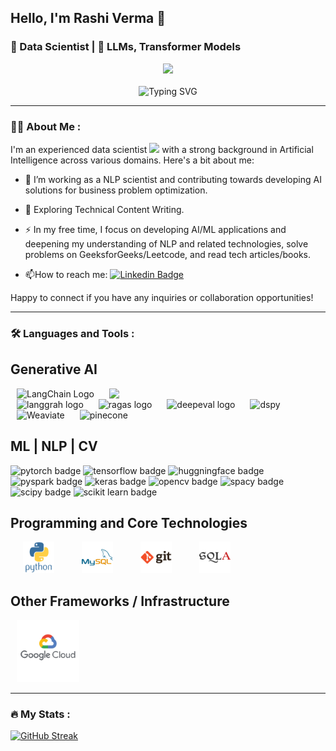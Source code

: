 ## Hello, I'm Rashi Verma 👋

### 🤖 Data Scientist | 🧠 LLMs, Transformer Models
<!--
**rashi2096/rashi2096** is a ✨ _special_ ✨ repository because its `README.md` (this file) appears on your GitHub profile.

Here are some ideas to get you started:

- 🔭 I’m currently working on ...
- 🌱 I’m currently learning ...
- 👯 I’m looking to collaborate on ...
- 🤔 I’m looking for help with ...
- 💬 Ask me about ...
- 📫 How to reach me: ...
- 😄 Pronouns: ...
- ⚡ Fun fact: ...
-->



<div id="header" align="center">
  <img src="https://media.giphy.com/media/v1.Y2lkPTc5MGI3NjExbndqbTc2bHFudDB6bG5tMTk4Ym0zMWFucnR4YjUyZzZ4M3F5ZWNobSZlcD12MV9naWZzX3NlYXJjaCZjdD1n/LbBSU26sSRAE8/giphy.gif" width="300"/><br><br>
  <img src="https://readme-typing-svg.herokuapp.com?font=Fira+Code&size=24&pause=1000&center=true&vCenter=true&width=500&height=50&&lines=Passionate+AI/ML+Professional;NLP+Enthusiast;Building+Intelligent+ML+Solutions;Always+Learning,+Always+Growing" alt="Typing SVG" />
</div>

---

### :woman_technologist: About Me :
I'm an experienced data scientist <img src="https://media.giphy.com/media/WUlplcMpOCEmTGBtBW/giphy.gif" width="30"> with a strong background in Artificial Intelligence across various domains. Here's a bit about me:

- :telescope: I’m working as a NLP scientist and contributing towards developing AI solutions for business problem optimization.

- :seedling: Exploring Technical Content Writing.

- :zap: In my free time, I focus on developing AI/ML applications and deepening my understanding of NLP and related technologies, solve problems on GeeksforGeeks/Leetcode, and read tech articles/books.

- :mailbox:How to reach me: [![Linkedin Badge](https://img.shields.io/badge/-LinkedIn-blue?style=flat&logo=Linkedin&logoColor=white)](https://www.linkedin.com/in/verma-rashi/)

Happy to connect if you have any inquiries or collaboration opportunities!
<!--
  <a href="https://www.linkedin.com/in/verma-rashi/">
    <img src="https://img.shields.io/badge/LinkedIn-blue?style=for-the-badge&logo=linkedin&logoColor=white" alt="LinkedIn Badge"/>
  </a>
-->
   
---

### :hammer_and_wrench: Languages and Tools :

## Generative AI
<div>
  <img src="https://github.com/langchain-ai/langchain/blob/master/docs/static/img/brand/wordmark-dark.png" alt="LangChain Logo" width="150" hspace="10"/>
  <img alt="LlamaIndex Text Logo (DarkMod)" title="LlamaIndex Text Logo (DarkMod)" loading="lazy" width="110" decoding="async" data-nimg="1" src="https://registry.npmmirror.com/@lobehub/icons-static-png/latest/files/dark/llamaindex-text.png" style="color: transparent; height: 18px; width: auto;" hspace="10"/>
  <img src="https://github.com/langchain-ai/langgraph/blob/main/docs/docs/static/wordmark_light.svg" alt="langgrah logo" width="150" hspace="10"/>
  <!--<img src="https://www.llamaindex.ai/llamaindex.svg" width="150" height="150" hspace="10" background=#ffffff/>-->
  <img src="https://github.com/explodinggradients/ragas/blob/main/docs/_static/imgs/logo.png" alt="ragas logo" width="80" hspace="10"/>
  <img src="https://github.com/confident-ai/deepeval/blob/main/docs/static/icons/DeepEval.svg" alt="deepeval logo" width="100" hspace="10"/>
  <img src="https://dspy.ai/static/img/dspy_logo.png" alt="dspy" width="80" hspace="10"/>
  <img src="https://weaviate.io/img/site/weaviate-logo-horizontal-light-1.svg" alt="Weaviate" width="150" hspace="10" />
  <img src="https://www.pinecone.io/images/pinecone-logo.svg" alt="pinecone" width="150" hspace="10"/>
</div>

## ML | NLP | CV 
![pytorch badge](https://img.shields.io/badge/PyTorch-blue)
![tensorflow badge](https://img.shields.io/badge/Tensorflow-892BEA)
![huggningface badge](https://img.shields.io/badge/Hugging_Face-brown)
![pyspark badge](https://img.shields.io/badge/PySpark-cyan)
![keras badge](https://img.shields.io/badge/Keras-red)
![opencv badge](https://img.shields.io/badge/OpenCV-8A2BE2)
![spacy badge](https://img.shields.io/badge/spaCy-2A2FA1)
![scipy badge](https://img.shields.io/badge/SciPy-32ED1F)
![scikit learn badge](https://img.shields.io/badge/scikit_learn-orange)

## Programming and Core Technologies
<div>
  <img src="https://github.com/devicons/devicon/blob/master/icons/python/python-original-wordmark.svg" title="Python" alt="python" width="50" height="50" hspace="20" />
  <img src="https://github.com/devicons/devicon/blob/master/icons/mysql/mysql-original-wordmark.svg" title="MySQL" alt="mysql" width="50" height="50" hspace="20" />
  <img src="https://github.com/devicons/devicon/blob/master/icons/git/git-original-wordmark.svg" title="Git" alt="git" width="50" height="50" hspace="20" />
  <img src="https://github.com/devicons/devicon/blob/master/icons/sqlalchemy/sqlalchemy-original.svg" title="SQLAlchemy" alt="sqlalchemy" width="50"  height="50" hspace="20" /> 
</div>

## Other Frameworks / Infrastructure
<div>
  <img src="https://github.com/devicons/devicon/blob/master/icons/googlecloud/googlecloud-original-wordmark.svg" alt="gcp" width="100" hspace="10" />
</div>

---

### :fire: My Stats :

[![GitHub Streak](https://github-readme-stats.vercel.app/api?username=rashi2096&amp;show_icons=true&amp;theme=tokyonight&amp;include_all_commits=true&amp;count_private=true&amp;hide_border=true&amp;bg_color=0D1117&amp;title_color=58A6FF&amp;text_color=C9D1D9&amp;icon_color=1F6FEB)](https://git.io/streak-stats)

<!--
[![Top Langs](https://github-readme-stats.vercel.app/api/top-langs/?username=rashi2096&layout=compact&theme=vision-friendly-dark)](https://github.com/anuraghazra/github-readme-stats)
-->

